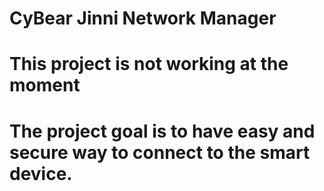 # CyBear Jinni Network Manager

# This project is not working at the moment

# The project goal is to have easy and secure way to connect to the smart device.